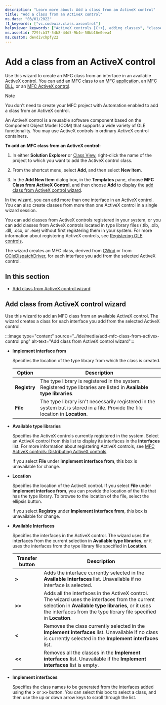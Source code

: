 ```yaml
---
description: "Learn more about: Add a class from an ActiveX control"
title: "Add a class from an ActiveX control"
ms.date: "03/01/2022"
f1_keywords: ["vc.codewiz.class.axcontrol"]
helpviewer_keywords: ["ActiveX controls [C++], adding classes", "classes [C++], creating", "ActiveX Control Wizard", "add class from ActiveX control wizard [C++]"]
ms.assetid: 729fcb37-54b8-44d5-9b4e-50bb16e0eea4
ms.custom: devdivchpfy22
---
```

# Add a class from an ActiveX control

Use this wizard to create an MFC class from an interface in an available ActiveX control. You can add an MFC class to an [MFC application](../mfc/reference/creating-an-mfc-application.md), an [MFC DLL](../mfc/reference/creating-an-mfc-dll-project.md), or an [MFC ActiveX control](../mfc/reference/creating-an-mfc-activex-control.md).

> [!NOTE]
> You don't need to create your MFC project with Automation enabled to add a class from an ActiveX control.

An ActiveX control is a reusable software component based on the Component Object Model (COM) that supports a wide variety of OLE functionality. You may use ActiveX controls in ordinary ActiveX control containers.

**To add an MFC class from an ActiveX control:**

1. In either **Solution Explorer** or [Class View](/visualstudio/ide/viewing-the-structure-of-code), right-click the name of the project to which you want to add the ActiveX control class.

1. From the shortcut menu, select **Add**, and then select **New Item**.

1. In the **Add New Item** dialog box, in the **Templates** pane, choose **MFC Class from ActiveX Control**, and then choose **Add** to display the [add class from ActiveX control wizard](#add-class-from-activex-control-wizard).

In the wizard, you can add more than one interface in an ActiveX control. You can also create classes from more than one ActiveX control in a single wizard session.

You can add classes from ActiveX controls registered in your system, or you can add classes from ActiveX controls located in type library files (.tlb, .olb, .dll, .ocx, or .exe) without first registering them in your system. For more information about registering ActiveX controls, see [Registering OLE controls](../mfc/reference/registering-ole-controls.md).

The wizard creates an MFC class, derived from [CWnd](../mfc/reference/cwnd-class.md) or from [COleDispatchDriver](../mfc/reference/coledispatchdriver-class.md), for each interface you add from the selected ActiveX control.

## In this section

- [Add class from ActiveX control wizard](#add-class-from-activex-control-wizard)

## Add class from ActiveX control wizard

Use this wizard to add an MFC class from an available ActiveX control. The wizard creates a class for each interface you add from the selected ActiveX control.

:::image type="content" source="../ide/media/add-mfc-class-from-activex-control.png" alt-text="Add class from ActiveX control wizard":::

- **Implement interface from**

  Specifies the location of the type library from which the class is created.

  |Option|Description|
  |------------|-----------------|
  |**Registry**|The type library is registered in the system. Registered type libraries are listed in **Available type libraries**.|
  |**File**|The type library isn't necessarily registered in the system but is stored in a file. Provide the file location in **Location**.|

- **Available type libraries**

  Specifies the ActiveX controls currently registered in the system. Select an ActiveX control from this list to display its interfaces in the **Interfaces** list. For more information about registering ActiveX controls, see [MFC ActiveX controls: Distributing ActiveX controls](../mfc/mfc-activex-controls-distributing-activex-controls.md).

  If you select **File** under **Implement interface from**, this box is unavailable for change.

- **Location**

  Specifies the location of the ActiveX control. If you select **File** under **Implement interface from**, you can provide the location of the file that has the type library. To browse to the location of the file, select the ellipsis button.

  If you select **Registry** under **Implement interface from**, this box is unavailable for change.

- **Available Interfaces**

  Specifies the interfaces in the ActiveX control. The wizard uses the interfaces from the current selection in **Available type libraries**, or it uses the interfaces from the type library file specified in **Location**.

  |Transfer button|Description|
  |---------------------|-----------------|
  |**>**|Adds the interface currently selected in the **Available Interfaces** list. Unavailable if no interface is selected.|
  |**>>**|Adds all the interfaces in the ActiveX control. The wizard uses the interfaces from the current selection in **Available type libraries**, or it uses the interfaces from the type library file specified in **Location**.|
  |**\<**|Removes the class currently selected in the **Implement interfaces** list. Unavailable if no class is currently selected in the **Implement interfaces** list.|
  |**\<\<**|Removes all the classes in the **Implement interfaces** list. Unavailable if the **Implement interfaces** list is empty.|

- **Implement interfaces**

  Specifies the class names to be generated from the interfaces added using the **>** or **>>** button. You can select this box to select a class, and then use the up or down arrow keys to scroll through the list.
